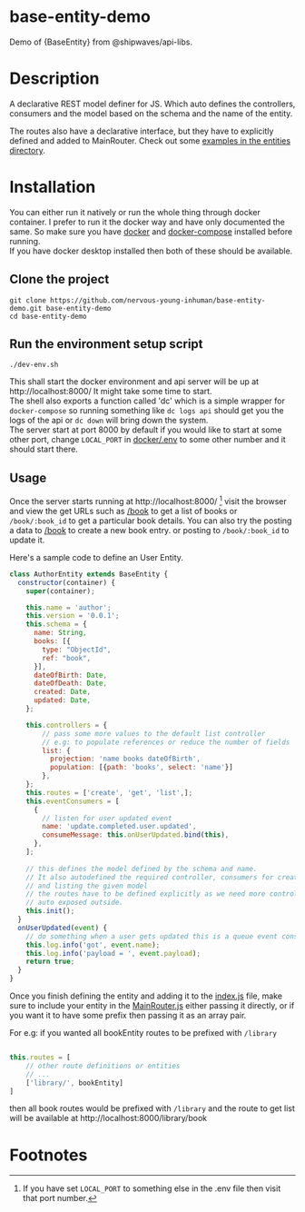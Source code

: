 # base-entity-demo
Demo of {BaseEntity} from @shipwaves/api-libs.

# Description
A declarative REST model definer for JS. Which auto defines the 
controllers, consumers and the model based on the schema and
the name of the entity. 

The routes also have a declarative interface, but they have to explicitly defined and added to MainRouter.
Check out some [examples in the entities directory](https://github.com/nervous-young-inhuman/base-entity-demo/blob/main/src/entities/).

# Installation
You can either run it natively or run the whole thing through docker container.
I prefer to run it the docker way and have only documented the same.
So make sure you have [docker](https://docs.docker.com/engine/install/) and [docker-compose](https://docs.docker.com/compose/install/) installed before running.   
If you have docker desktop installed then both of these should be available.

## Clone the project
```shell
git clone https://github.com/nervous-young-inhuman/base-entity-demo.git base-entity-demo
cd base-entity-demo
```

## Run the environment setup script
```shell
./dev-env.sh
```
This shall start the docker environment and api server will be up at http://localhost:8000/
It might take some time to start.  
The shell also exports a function called 'dc' which is a simple wrapper for `docker-compose`
so running something like `dc logs api` should get you the logs of the api or `dc down` will
bring down the system.   
The server start at port 8000 by default if you would like to start at some other port,
change `LOCAL_PORT` in [docker/.env](https://github.com/nervous-young-inhuman/base-entity-demo/blob/main/docker/.env)
to some other number and it should start there.

## Usage
Once the server starts running at http://localhost:8000/ [^1]
visit the browser and view the get URLs such as [/book](http://localhost:8000/book)
to get a list of books or `/book/:book_id` to get a particular book details.
You can also try the posting a data to [/book](http://localhost:8000/book) to create a new book entry.
or posting to `/book/:book_id` to update it.

Here's a sample code to define an User Entity.
```javascript
class AuthorEntity extends BaseEntity {
  constructor(container) {
    super(container);

    this.name = 'author';
    this.version = '0.0.1';
    this.schema = {
      name: String,
      books: [{
        type: "ObjectId",
        ref: "book",
      }],
      dateOfBirth: Date,
      dateOfDeath: Date,
      created: Date,
      updated: Date,
    };

    this.controllers = {
        // pass some more values to the default list controller
        // e.g: to populate references or reduce the number of fields
        list: {
          projection: 'name books dateOfBirth',
          population: [{path: 'books', select: 'name'}]
        },
    };
    this.routes = ['create', 'get', 'list',];
    this.eventConsumers = [
      {
        // listen for user updated event
        name: 'update.completed.user.updated',
        consumeMessage: this.onUserUpdated.bind(this),
      },
    ];
    
    // this defines the model defined by the schema and name.
    // It also autodefined the required controller, consumers for creating, updating
    // and listing the given model
    // the routes have to be defined explicitly as we need more control over what gets
    // auto exposed outside.
    this.init();
  }
  onUserUpdated(event) {
    // do something when a user gets updated this is a queue event consumer,
    this.log.info('got', event.name);
    this.log.info('payload = ', event.payload);
    return true;
  }
}
```

Once you finish defining the entity and adding it to the [index.js](https://github.com/nervous-young-inhuman/base-entity-demo/blob/main/src/entities/index.js) file,
make sure to include your entity in the [MainRouter.js](https://github.com/nervous-young-inhuman/base-entity-demo/blob/main/src/MainRouter.js) either passing it directly, or if you want it to have some prefix then passing it as an array pair.  

For e.g: if you wanted all bookEntity routes to be prefixed with `/library` 
```javascript

this.routes = [
    // other route definitions or entities
    // ...
    ['library/', bookEntity]
]
```
then all book routes would be prefixed with `/library` and the route to get list will be available at
http://localhost:8000/library/book

# Footnotes
[^1]: If you have set `LOCAL_PORT` to something else in the .env file then visit that port number.
